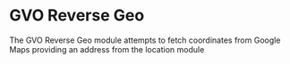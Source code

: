 GVO Reverse Geo
===============

The GVO Reverse Geo module attempts to fetch coordinates from Google Maps 
providing an address from the location module
